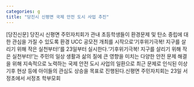 ```yaml
---
categories: g
title: "당진시 신평면 국제 안전 도시 사업 추진"
---
```

[당진신문] 당진시 신평면 주민자치회가 관내 초등학생들이 환경문제 및 탄소 중립에 대한 관심을 가질 수 있도록 환경 UCC 공모전 개최를 시작으로‘기후위기극복! 지구를 살리기 위해 작은 실천부터!’를 23일부터 실시한다.‘기후위기극복! 지구를 살리기 위해 작은 실천부터!’는 주민의 일상 생활과 삶의 질에 큰 영향을 미치는 다양한 안전 문제 해결을 위해 지속적으로 노력하는 국제 안전 도시 사업의 일환으로 최근 문제로 인식된 이상기후 현상 등에 아이들의 관심도 상승을 목표로 진행된다.신평면 주민자치회는 23일 서정초에서 서정초 학부모회